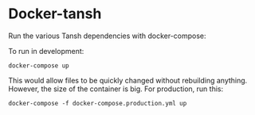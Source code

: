# Docker-tansh
Run the various Tansh dependencies with docker-compose:

To run in development:

```
docker-compose up
```

This would allow files to be quickly changed without rebuilding anything. However, the size of the container is big. For production, run this:

```
docker-compose -f docker-compose.production.yml up
```